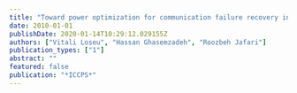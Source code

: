 ```yaml
---
title: "Toward power optimization for communication failure recovery in Body Sensor Networks"
date: 2010-01-01
publishDate: 2020-01-14T10:29:12.029155Z
authors: ["Vitali Loseu", "Hassan Ghasemzadeh", "Roozbeh Jafari"]
publication_types: ["1"]
abstract: ""
featured: false
publication: "*ICCPS*"
---
```


